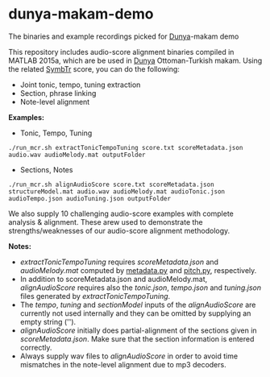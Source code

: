 # dunya-makam-demo
The binaries and example recordings picked for [Dunya](https://github.com/MTG/dunya/)-makam demo

This repository includes audio-score alignment binaries compiled in MATLAB 2015a, which are be used in [Dunya](https://github.com/MTG/dunya/) Ottoman-Turkish makam. Using the related [SymbTr](https://github.com/MTG/SymbTr) score, you can do the following:

- Joint tonic, tempo, tuning extraction
- Section, phrase linking
- Note-level alignment

__Examples:__

- Tonic, Tempo, Tuning
```
./run_mcr.sh extractTonicTempoTuning score.txt scoreMetadata.json audio.wav audioMelody.mat outputFolder
```

- Sections, Notes
```
./run_mcr.sh alignAudioScore score.txt scoreMetadata.json structureModel.mat audio.wav audioMelody.mat audioTonic.json audioTempo.json audioTuning.json outputFolder
```

We also supply 10 challenging audio-score examples with complete analysis & alignment. These arew used to demonstrate the strengths/weaknesses of our audio-score alignment methodology.

__Notes:__
- _extractTonicTempoTuning_ requires _scoreMetadata.json_ and _audioMelody.mat_ computed by [metadata.py](https://github.com/MTG/pycompmusic/blob/master/compmusic/extractors/makam/metadata.py) and [pitch.py](https://github.com/MTG/pycompmusic/blob/master/compmusic/extractors/makam/pitch.py), respectively.
- In addition to scoreMetadata.json and audioMelody.mat, _alignAudioScore_ requires also the _tonic.json_, _tempo.json_ and _tuning.json_ files generated by _extractTonicTempoTuning_. 
- The _tempo_, _tuning_ and _sectionModel_ inputs of the _alignAudioScore_ are currently not used internally and they can be omitted by supplying an empty string ('').
- _alignAudioScore_ initially does partial-alignment of the sections given in _scoreMetadata.json_. Make sure that the section information is entered correctly.
- Always supply wav files to _alignAudioScore_ in order to avoid time mismatches in the note-level alignment due to mp3 decoders.